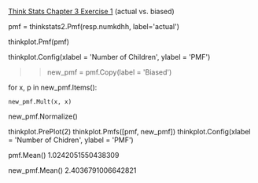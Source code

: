 [Think Stats Chapter 3 Exercise 1](http://greenteapress.com/thinkstats2/html/thinkstats2004.html#toc31) (actual vs. biased)


pmf = thinkstats2.Pmf(resp.numkdhh, label='actual')

thinkplot.Pmf(pmf)

thinkplot.Config(xlabel = 'Number of Children', ylabel = 'PMF')

>> new_pmf = pmf.Copy(label = 'Biased')

for x, p in new_pmf.Items():

    new_pmf.Mult(x, x)

new_pmf.Normalize()

thinkplot.PrePlot(2)
thinkplot.Pmfs([pmf, new_pmf])
thinkplot.Config(xlabel = 'Number of Chidren', ylabel = 'PMF')

pmf.Mean()
1.0242051550438309

new_pmf.Mean()
2.4036791006642821
